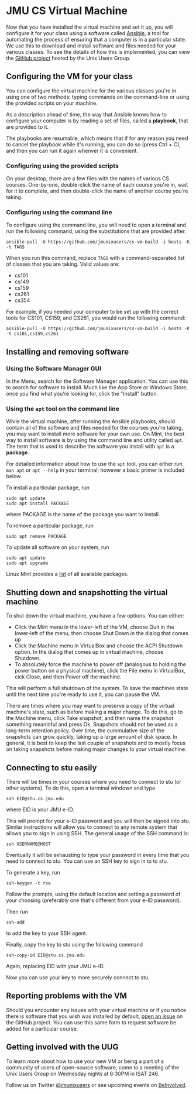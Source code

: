 # JMU CS Virtual Machine

Now that you have installed the virtual machine and set it up, you will configure
it for your class using a software called [Ansible](https://ansible.com), a tool
for automating the process of ensuring that a computer is in a particular state.
We use this to download and install software and files needed for your various
classes. To see the details of how this is implemented, you can view the
[GitHub project](https://github.com/jmunixusers/cs-vm-build) hosted by the
Unix Users Group.

## Configuring the VM for your class

You can configure the virtual machine for the various classes you're in using
one of two methods: typing commands on the command-line or using the provided
scripts on your machine.

As a description ahead of time, the way that Ansible knows how to configure your
computer is by reading a set of files, called a **playbook**, that are provided to
it.

The playbooks are resumable, which means that if for any reason you need to cancel
the playbook while it's running, you can do so (press Ctrl + C), and then you can
run it again whenver it is convenient.

### Configuring using the provided scripts

On your desktop, there are a few files with the names of various CS courses.
One-by-one, double-click the name of each course you're in, wait for it to
complete, and then double-click the name of another course you're taking.

### Configuring using the command line

To configure using the command line, you will need to open a terminal and run
the following command, using the substitutions that are provided after.

```
ansible-pull -U https://github.com/jmunixusers/cs-vm-build -i hosts -K -t TAGS
```

When you run this command, replace `TAGS` with a command-separated list of classes
that you are taking. Valid values are:

- cs101
- cs149
- cs159
- cs261
- cs354

For example, if you needed your computer to be set up with the correct tools for
CS101, CS159, and CS261, you would run the following command:

```
ansible-pull -U https://github.com/jmunixusers/cs-vm-build -i hosts -K -t cs101,cs159,cs261
```

## Installing and removing software

### Using the Software Manager GUI

In the Menu, search for the Software Manager application. You can use this to
search for software to install. Much like the App Store or Windows Store, once
you find what you're looking for, click the "Install" button.

### Using the `apt` tool on the command line

While the virtual machine, after running the Ansible playbooks, should contain
all of the software and files needed for the courses you're taking, you may want
to install more software for your own use. On Mint, the best way to install
software is by using the command line and utility called `apt`. The term that
is used to describe the software you install with `apt` is a **package**.

For detailed information about how to use the `apt` tool, you can either run
`man apt` or `apt --help` in your terminal; however a basic primer is included
below.

To install a particular package, run

```
sudo apt update
sudo apt install PACKAGE
```

where PACKAGE is the name of the package you want to install.

To remove a particular package, run

```
sudo apt remove PACKAGE
```

To update all software on your system, run

```
sudo apt update
sudo apt upgrade
```

Linux Mint provides a [list](http://packages.linuxmint.com/list.php?release=Sylvia)
of all available packages.

## Shutting down and snapshotting the virtual machine

To shut down the virtual machine, you have a few options. You can either:

- Click the Mint menu in the lower-left of the VM, choose Quit in the lower-left
of the menu, then choose Shut Down in the dialog that comes up
- Click the Machine menu in VirtualBox and choose the ACPI Shutdown option. In
the dialog that comes up in virtual machine, choose Shutdown.
- To absolutely force the machine to power off (analogous to holding the power
button on a physical machine), click the File menu in VirtualBox, cick Close,
and then Power off the machine.

This will perform a full shutdown of the system. To save the machines state until
the next time you're ready to use it, you can pause the VM.

There are times where you may want to preserve a copy of the virtual machine's
state, such as before making a major change. To do this, go to the Machine menu,
click Take snapshot, and then name the snapshot something meaninful and press Ok.
Snapshots should not be used as a long-term retention policy. Over time, the
cummulative size of the snapshots can grow quickly, taking up a large amount of
disk space. In general, it is best to keep the last couple of snapshots and to
mostly focus on taking snapshots before making major changes to your virtual
machine.

## Connecting to stu easily

There will be times in your courses where you need to connect to stu (or other
systems). To do this, open a terminal windown and type

```
ssh EID@stu.cs.jmu.edu
```

where EID is your JMU e-ID.

This will prompt for your e-ID password and you will then be signed into stu.
Similar instructions will allow you to connect to any remote system that allows
you to sign in using SSH. The general usage of the SSH command is:

```
ssh USERNAME@HOST
```

Eventually it will be exhausting to type your password in every time that you
need to connect to stu. You can use an SSH key to sign in to to stu.

To generate a key, run

```
ssh-keygen -t rsa
```

Follow the prompts, using the default location and setting a password of your
choosing (preferably one that's different from your e-ID password).

Then run

```
ssh-add
```

to add the key to your SSH agent.

Finally, copy the key to stu using the following command

```
ssh-copy-id EID@stu.cs.jmu.edu
```

Again, replacing EID with your JMU e-ID.

Now you can use your key to more securely connect to stu.

## Reporting problems with the VM

Should you encounter any issues with your virtual machine or if you notice
there is software that you wish was installed by default,
[open an issue](https://github.com/jmunixusers/cs-vm-build/issues/new) on the
GitHub project. You can use this same form to request software be added for a
particular course.

## Getting involved with the UUG

To learn more about how to use your new VM or being a part of a community of
users of open-source software, come to a meeting of the Unix Users Group on
Wednesday nights at 6:30PM in ISAT 246.

Follow us on Twitter [@jmunixusers](https://twitter.com/jmunixusers) or see
upcoming events on [BeInvolved](https://beinvolved.jmu.edu/organization/uug).

